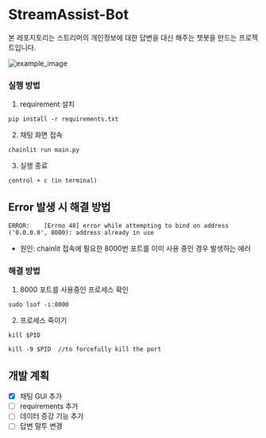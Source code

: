 # StreamAssist-Bot

본 레포지토리는 스트리머의 개인정보에 대한 답변을 대신 해주는 챗봇을 만드는 프로젝트입니다.

![example_image]("image/example.png")


### 실행 방법 
1. requirement 설치 

```
pip install -r requirements.txt
```

2. 채팅 화면 접속 
```
chainlit run main.py
```

3. 실행 종료 
```
control + c (in terminal)
```

## Error 발생 시 해결 방법 
```
ERROR:    [Errno 48] error while attempting to bind on address ('0.0.0.0', 8000): address already in use
```

- 원인: chainlit 접속에 필요한 8000번 포트를 이미 사용 중인 경우 발생하는 에러 

### 해결 방법 
1. 8000 포트를 사용중인 프로세스 확인
```
sudo lsof -i:8000
```

2. 프로세스 죽이기 
```
kill $PID

kill -9 $PID  //to forcefully kill the port
```

## 개발 계획 
- [x] 채팅 GUI 추가
- [ ] requirements 추가 
- [ ] 데이터 증강 기능 추가 
- [ ] 답변 말투 변경 
